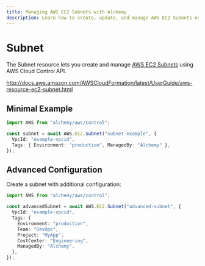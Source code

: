 ```yaml
---
title: Managing AWS EC2 Subnets with Alchemy
description: Learn how to create, update, and manage AWS EC2 Subnets using Alchemy Cloud Control.
---
```


# Subnet

The Subnet resource lets you create and manage [AWS EC2 Subnets](https://docs.aws.amazon.com/ec2/latest/userguide/) using AWS Cloud Control API.

http://docs.aws.amazon.com/AWSCloudFormation/latest/UserGuide/aws-resource-ec2-subnet.html

## Minimal Example

```ts
import AWS from "alchemy/aws/control";

const subnet = await AWS.EC2.Subnet("subnet-example", {
  VpcId: "example-vpcid",
  Tags: { Environment: "production", ManagedBy: "Alchemy" },
});
```

## Advanced Configuration

Create a subnet with additional configuration:

```ts
import AWS from "alchemy/aws/control";

const advancedSubnet = await AWS.EC2.Subnet("advanced-subnet", {
  VpcId: "example-vpcid",
  Tags: {
    Environment: "production",
    Team: "DevOps",
    Project: "MyApp",
    CostCenter: "Engineering",
    ManagedBy: "Alchemy",
  },
});
```

